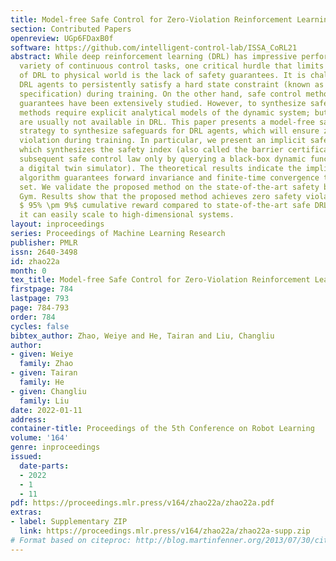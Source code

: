 ```yaml
---
title: Model-free Safe Control for Zero-Violation Reinforcement Learning
section: Contributed Papers
openreview: UGp6FDaxB0f
software: https://github.com/intelligent-control-lab/ISSA_CoRL21
abstract: While deep reinforcement learning (DRL) has impressive performance in a
  variety of continuous control tasks, one critical hurdle that limits the application
  of DRL to physical world is the lack of safety guarantees. It is challenging for
  DRL agents to persistently satisfy a hard state constraint (known as the safety
  specification) during training. On the other hand, safe control methods with safety
  guarantees have been extensively studied. However, to synthesize safe control, these
  methods require explicit analytical models of the dynamic system; but these models
  are usually not available in DRL. This paper presents a model-free safe control
  strategy to synthesize safeguards for DRL agents, which will ensure zero safety
  violation during training. In particular, we present an implicit safe set algorithm,
  which synthesizes the safety index (also called the barrier certificate) and the
  subsequent safe control law only by querying a black-box dynamic function (e.g.,
  a digital twin simulator). The theoretical results indicate the implicit safe set
  algorithm guarantees forward invariance and finite-time convergence to the safe
  set. We validate the proposed method on the state-of-the-art safety benchmark Safety
  Gym. Results show that the proposed method achieves zero safety violation and gains
  $ 95% \pm 9%$ cumulative reward compared to state-of-the-art safe DRL methods. Moreover,
  it can easily scale to high-dimensional systems.
layout: inproceedings
series: Proceedings of Machine Learning Research
publisher: PMLR
issn: 2640-3498
id: zhao22a
month: 0
tex_title: Model-free Safe Control for Zero-Violation Reinforcement Learning
firstpage: 784
lastpage: 793
page: 784-793
order: 784
cycles: false
bibtex_author: Zhao, Weiye and He, Tairan and Liu, Changliu
author:
- given: Weiye
  family: Zhao
- given: Tairan
  family: He
- given: Changliu
  family: Liu
date: 2022-01-11
address:
container-title: Proceedings of the 5th Conference on Robot Learning
volume: '164'
genre: inproceedings
issued:
  date-parts:
  - 2022
  - 1
  - 11
pdf: https://proceedings.mlr.press/v164/zhao22a/zhao22a.pdf
extras:
- label: Supplementary ZIP
  link: https://proceedings.mlr.press/v164/zhao22a/zhao22a-supp.zip
# Format based on citeproc: http://blog.martinfenner.org/2013/07/30/citeproc-yaml-for-bibliographies/
---
```

